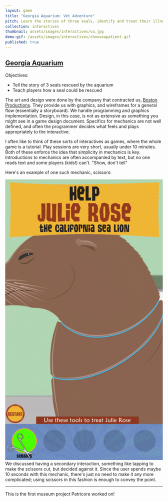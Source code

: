 ```yaml
---
layout: game
title: "Georgia Aquarium: Vet Adventure"
pitch: Learn the stories of three seals, identify and treat their illnesses
collection: interactives
thumbnail: assets/images/interactives/va.jpg
demo-gif: /assets/images/interactives/chooseapatient.gif
published: true
--- 
```

## [Georgia Aquarium](https://www.georgiaaquarium.org/)

Objectives:
- Tell the story of 3 seals rescued by the aquarium
- Teach players how a seal could be rescued

The art and design were done by the company that contracted us, [Boston Productions](http://www.bostonproductions.com/). They provide us with graphics, and wireframes for a general flow (essentially a storyboard). We handle programming and graphics implementation. Design, in this case, is not as extensive as something you might see in a game design document. Specifics for mechanics are not well defined, and often the programmer decides what feels and plays appropriately to the interactive.

I often like to think of these sorts of interactives as games, where the whole game is a tutorial. Play sessions are very short, usually under 10 minutes. Both of these enforce the idea that simplicity in mechanics is key. Introductions to mechanics are often accompanied by text, but no one reads text and some players (kids!) can't. "Show, don't tell"

Here's an example of one such mechanic, scissors:
<div class="aspectratio">
<img src="/assets/images/interactives/scissors_cut.gif" class="demo-gif">
</div>
We discussed having a secondary interaction, something like tapping to make the scissors cut, but decided against it. Since the user spends maybe 10 seconds with this mechanic, there's just no need to make it any more complicated; using scissors in this fashion is enough to convey the point.

---
This is the first museum project Petricore worked on!